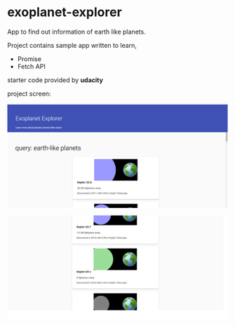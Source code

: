 # exoplanet-explorer
App to find out information of earth like planets.

Project contains sample app written to learn,

* Promise 
* Fetch API

starter code provided by **udacity**

project screen:

![picture](exo1.png)



![picture](exo2.png)


